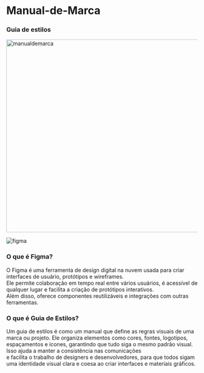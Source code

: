 # Manual-de-Marca
### Guia de estilos #
<img width="507" alt="manualdemarca" src="https://github.com/user-attachments/assets/1ab559e2-f249-471d-89ab-1ca2525bd242">



![figma]( https://github.com/user-attachments/assets/34858140-edb4-4700-9761-e5cebbe78f7a)
<br> 
### O que é Figma? #
O Figma é uma ferramenta de design digital na nuvem usada para criar interfaces de usuário, protótipos e wireframes.<br> 
Ele permite colaboração em tempo real entre vários usuários, é acessível de qualquer lugar e facilita a criação de protótipos interativos.<br> 
Além disso, oferece componentes reutilizáveis e integrações com outras ferramentas.<br>
### O que é Guia de Estilos? #
Um guia de estilos é como um manual que define as regras visuais de uma marca ou projeto. Ele organiza elementos como cores,
fontes, logotipos, espaçamentos e ícones, garantindo que tudo siga o mesmo padrão visual. Isso ajuda a manter a consistência nas comunicações<br>
e facilita o trabalho de designers e desenvolvedores, para que todos sigam uma identidade visual clara e coesa ao criar interfaces e materiais gráficos.










 
